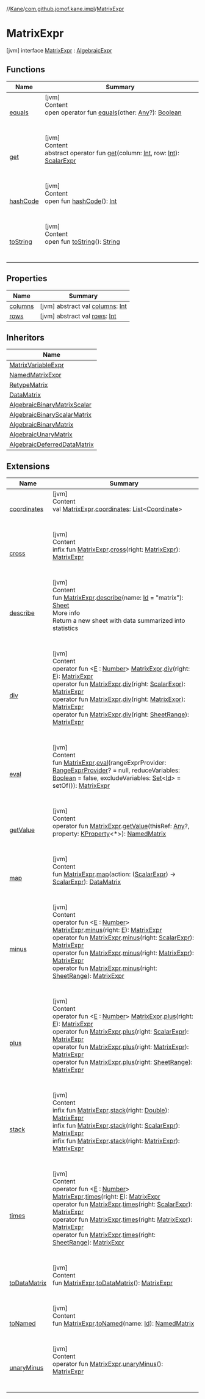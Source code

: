 //[Kane](../../index.md)/[com.github.jomof.kane.impl](../index.md)/[MatrixExpr](index.md)



# MatrixExpr  
 [jvm] interface [MatrixExpr](index.md) : [AlgebraicExpr](../-algebraic-expr/index.md)   


## Functions  
  
|  Name|  Summary| 
|---|---|
| <a name="kotlin/Any/equals/#kotlin.Any?/PointingToDeclaration/"></a>[equals](../../com.github.jomof.kane.impl.types/-double-algebraic-type/index.md#%5Bkotlin%2FAny%2Fequals%2F%23kotlin.Any%3F%2FPointingToDeclaration%2F%5D%2FFunctions%2F-1708580935)| <a name="kotlin/Any/equals/#kotlin.Any?/PointingToDeclaration/"></a>[jvm]  <br>Content  <br>open operator fun [equals](../../com.github.jomof.kane.impl.types/-double-algebraic-type/index.md#%5Bkotlin%2FAny%2Fequals%2F%23kotlin.Any%3F%2FPointingToDeclaration%2F%5D%2FFunctions%2F-1708580935)(other: [Any](https://kotlinlang.org/api/latest/jvm/stdlib/kotlin/-any/index.html)?): [Boolean](https://kotlinlang.org/api/latest/jvm/stdlib/kotlin/-boolean/index.html)  <br><br><br>
| <a name="com.github.jomof.kane.impl/MatrixExpr/get/#kotlin.Int#kotlin.Int/PointingToDeclaration/"></a>[get](get.md)| <a name="com.github.jomof.kane.impl/MatrixExpr/get/#kotlin.Int#kotlin.Int/PointingToDeclaration/"></a>[jvm]  <br>Content  <br>abstract operator fun [get](get.md)(column: [Int](https://kotlinlang.org/api/latest/jvm/stdlib/kotlin/-int/index.html), row: [Int](https://kotlinlang.org/api/latest/jvm/stdlib/kotlin/-int/index.html)): [ScalarExpr](../-scalar-expr/index.md)  <br><br><br>
| <a name="kotlin/Any/hashCode/#/PointingToDeclaration/"></a>[hashCode](../../com.github.jomof.kane.impl.types/-double-algebraic-type/index.md#%5Bkotlin%2FAny%2FhashCode%2F%23%2FPointingToDeclaration%2F%5D%2FFunctions%2F-1708580935)| <a name="kotlin/Any/hashCode/#/PointingToDeclaration/"></a>[jvm]  <br>Content  <br>open fun [hashCode](../../com.github.jomof.kane.impl.types/-double-algebraic-type/index.md#%5Bkotlin%2FAny%2FhashCode%2F%23%2FPointingToDeclaration%2F%5D%2FFunctions%2F-1708580935)(): [Int](https://kotlinlang.org/api/latest/jvm/stdlib/kotlin/-int/index.html)  <br><br><br>
| <a name="kotlin/Any/toString/#/PointingToDeclaration/"></a>[toString](../../com.github.jomof.kane.impl.types/-object-kane-type/-companion/index.md#%5Bkotlin%2FAny%2FtoString%2F%23%2FPointingToDeclaration%2F%5D%2FFunctions%2F-1708580935)| <a name="kotlin/Any/toString/#/PointingToDeclaration/"></a>[jvm]  <br>Content  <br>open fun [toString](../../com.github.jomof.kane.impl.types/-object-kane-type/-companion/index.md#%5Bkotlin%2FAny%2FtoString%2F%23%2FPointingToDeclaration%2F%5D%2FFunctions%2F-1708580935)(): [String](https://kotlinlang.org/api/latest/jvm/stdlib/kotlin/-string/index.html)  <br><br><br>


## Properties  
  
|  Name|  Summary| 
|---|---|
| <a name="com.github.jomof.kane.impl/MatrixExpr/columns/#/PointingToDeclaration/"></a>[columns](columns.md)| <a name="com.github.jomof.kane.impl/MatrixExpr/columns/#/PointingToDeclaration/"></a> [jvm] abstract val [columns](columns.md): [Int](https://kotlinlang.org/api/latest/jvm/stdlib/kotlin/-int/index.html)   <br>
| <a name="com.github.jomof.kane.impl/MatrixExpr/rows/#/PointingToDeclaration/"></a>[rows](rows.md)| <a name="com.github.jomof.kane.impl/MatrixExpr/rows/#/PointingToDeclaration/"></a> [jvm] abstract val [rows](rows.md): [Int](https://kotlinlang.org/api/latest/jvm/stdlib/kotlin/-int/index.html)   <br>


## Inheritors  
  
|  Name| 
|---|
| <a name="com.github.jomof.kane.impl/MatrixVariableExpr///PointingToDeclaration/"></a>[MatrixVariableExpr](../-matrix-variable-expr/index.md)
| <a name="com.github.jomof.kane.impl/NamedMatrixExpr///PointingToDeclaration/"></a>[NamedMatrixExpr](../-named-matrix-expr/index.md)
| <a name="com.github.jomof.kane.impl/RetypeMatrix///PointingToDeclaration/"></a>[RetypeMatrix](../-retype-matrix/index.md)
| <a name="com.github.jomof.kane.impl/DataMatrix///PointingToDeclaration/"></a>[DataMatrix](../-data-matrix/index.md)
| <a name="com.github.jomof.kane.impl.functions/AlgebraicBinaryMatrixScalar///PointingToDeclaration/"></a>[AlgebraicBinaryMatrixScalar](../../com.github.jomof.kane.impl.functions/-algebraic-binary-matrix-scalar/index.md)
| <a name="com.github.jomof.kane.impl.functions/AlgebraicBinaryScalarMatrix///PointingToDeclaration/"></a>[AlgebraicBinaryScalarMatrix](../../com.github.jomof.kane.impl.functions/-algebraic-binary-scalar-matrix/index.md)
| <a name="com.github.jomof.kane.impl.functions/AlgebraicBinaryMatrix///PointingToDeclaration/"></a>[AlgebraicBinaryMatrix](../../com.github.jomof.kane.impl.functions/-algebraic-binary-matrix/index.md)
| <a name="com.github.jomof.kane.impl.functions/AlgebraicUnaryMatrix///PointingToDeclaration/"></a>[AlgebraicUnaryMatrix](../../com.github.jomof.kane.impl.functions/-algebraic-unary-matrix/index.md)
| <a name="com.github.jomof.kane.impl.functions/AlgebraicDeferredDataMatrix///PointingToDeclaration/"></a>[AlgebraicDeferredDataMatrix](../../com.github.jomof.kane.impl.functions/-algebraic-deferred-data-matrix/index.md)


## Extensions  
  
|  Name|  Summary| 
|---|---|
| <a name="com.github.jomof.kane.impl//coordinates/com.github.jomof.kane.impl.MatrixExpr#/PointingToDeclaration/"></a>[coordinates](../coordinates.md)| <a name="com.github.jomof.kane.impl//coordinates/com.github.jomof.kane.impl.MatrixExpr#/PointingToDeclaration/"></a>[jvm]  <br>Content  <br>val [MatrixExpr](index.md).[coordinates](../coordinates.md): [List](https://kotlinlang.org/api/latest/jvm/stdlib/kotlin.collections/-list/index.html)<[Coordinate](../-coordinate/index.md)>  <br><br><br>
| <a name="com.github.jomof.kane.functions//cross/com.github.jomof.kane.impl.MatrixExpr#com.github.jomof.kane.impl.MatrixExpr/PointingToDeclaration/"></a>[cross](../../com.github.jomof.kane.functions/cross.md)| <a name="com.github.jomof.kane.functions//cross/com.github.jomof.kane.impl.MatrixExpr#com.github.jomof.kane.impl.MatrixExpr/PointingToDeclaration/"></a>[jvm]  <br>Content  <br>infix fun [MatrixExpr](index.md).[cross](../../com.github.jomof.kane.functions/cross.md)(right: [MatrixExpr](index.md)): [MatrixExpr](index.md)  <br><br><br>
| <a name="com.github.jomof.kane//describe/com.github.jomof.kane.impl.MatrixExpr#kotlin.Any/PointingToDeclaration/"></a>[describe](../../com.github.jomof.kane/describe.md)| <a name="com.github.jomof.kane//describe/com.github.jomof.kane.impl.MatrixExpr#kotlin.Any/PointingToDeclaration/"></a>[jvm]  <br>Content  <br>fun [MatrixExpr](index.md).[describe](../../com.github.jomof.kane/describe.md)(name: [Id](../index.md#%5Bcom.github.jomof.kane.impl%2FId%2F%2F%2FPointingToDeclaration%2F%5D%2FClasslikes%2F-1708580935) = "matrix"): [Sheet](../../com.github.jomof.kane.impl.sheet/-sheet/index.md)  <br>More info  <br>Return a new sheet with data summarized into statistics  <br><br><br>
| <a name="com.github.jomof.kane//div/com.github.jomof.kane.impl.MatrixExpr#TypeParam(bounds=[kotlin.Number])/PointingToDeclaration/"></a>[div](../../com.github.jomof.kane/div.md)| <a name="com.github.jomof.kane//div/com.github.jomof.kane.impl.MatrixExpr#TypeParam(bounds=[kotlin.Number])/PointingToDeclaration/"></a>[jvm]  <br>Content  <br>operator fun <[E](../../com.github.jomof.kane/div.md) : [Number](https://kotlinlang.org/api/latest/jvm/stdlib/kotlin/-number/index.html)> [MatrixExpr](index.md).[div](../../com.github.jomof.kane/div.md)(right: [E](../../com.github.jomof.kane/div.md)): [MatrixExpr](index.md)  <br>operator fun [MatrixExpr](index.md).[div](../../com.github.jomof.kane/div.md)(right: [ScalarExpr](../-scalar-expr/index.md)): [MatrixExpr](index.md)  <br>operator fun [MatrixExpr](index.md).[div](../../com.github.jomof.kane/div.md)(right: [MatrixExpr](index.md)): [MatrixExpr](index.md)  <br>operator fun [MatrixExpr](index.md).[div](../../com.github.jomof.kane/div.md)(right: [SheetRange](../../com.github.jomof.kane.impl.sheet/-sheet-range/index.md)): [MatrixExpr](index.md)  <br><br><br>
| <a name="com.github.jomof.kane//eval/com.github.jomof.kane.impl.MatrixExpr#com.github.jomof.kane.impl.sheet.RangeExprProvider?#kotlin.Boolean#kotlin.collections.Set[kotlin.Any]/PointingToDeclaration/"></a>[eval](../../com.github.jomof.kane/eval.md)| <a name="com.github.jomof.kane//eval/com.github.jomof.kane.impl.MatrixExpr#com.github.jomof.kane.impl.sheet.RangeExprProvider?#kotlin.Boolean#kotlin.collections.Set[kotlin.Any]/PointingToDeclaration/"></a>[jvm]  <br>Content  <br>fun [MatrixExpr](index.md).[eval](../../com.github.jomof.kane/eval.md)(rangeExprProvider: [RangeExprProvider](../../com.github.jomof.kane.impl.sheet/-range-expr-provider/index.md)? = null, reduceVariables: [Boolean](https://kotlinlang.org/api/latest/jvm/stdlib/kotlin/-boolean/index.html) = false, excludeVariables: [Set](https://kotlinlang.org/api/latest/jvm/stdlib/kotlin.collections/-set/index.html)<[Id](../index.md#%5Bcom.github.jomof.kane.impl%2FId%2F%2F%2FPointingToDeclaration%2F%5D%2FClasslikes%2F-1708580935)> = setOf()): [MatrixExpr](index.md)  <br><br><br>
| <a name="com.github.jomof.kane//getValue/com.github.jomof.kane.impl.MatrixExpr#kotlin.Any?#kotlin.reflect.KProperty[*]/PointingToDeclaration/"></a>[getValue](../../com.github.jomof.kane/get-value.md)| <a name="com.github.jomof.kane//getValue/com.github.jomof.kane.impl.MatrixExpr#kotlin.Any?#kotlin.reflect.KProperty[*]/PointingToDeclaration/"></a>[jvm]  <br>Content  <br>operator fun [MatrixExpr](index.md).[getValue](../../com.github.jomof.kane/get-value.md)(thisRef: [Any](https://kotlinlang.org/api/latest/jvm/stdlib/kotlin/-any/index.html)?, property: [KProperty](https://kotlinlang.org/api/latest/jvm/stdlib/kotlin.reflect/-k-property/index.html)<*>): [NamedMatrix](../-named-matrix/index.md)  <br><br><br>
| <a name="com.github.jomof.kane.impl//map/com.github.jomof.kane.impl.MatrixExpr#kotlin.Function1[com.github.jomof.kane.impl.ScalarExpr,com.github.jomof.kane.impl.ScalarExpr]/PointingToDeclaration/"></a>[map](../map.md)| <a name="com.github.jomof.kane.impl//map/com.github.jomof.kane.impl.MatrixExpr#kotlin.Function1[com.github.jomof.kane.impl.ScalarExpr,com.github.jomof.kane.impl.ScalarExpr]/PointingToDeclaration/"></a>[jvm]  <br>Content  <br>fun [MatrixExpr](index.md).[map](../map.md)(action: ([ScalarExpr](../-scalar-expr/index.md)) -> [ScalarExpr](../-scalar-expr/index.md)): [DataMatrix](../-data-matrix/index.md)  <br><br><br>
| <a name="com.github.jomof.kane//minus/com.github.jomof.kane.impl.MatrixExpr#TypeParam(bounds=[kotlin.Number])/PointingToDeclaration/"></a>[minus](../../com.github.jomof.kane/minus.md)| <a name="com.github.jomof.kane//minus/com.github.jomof.kane.impl.MatrixExpr#TypeParam(bounds=[kotlin.Number])/PointingToDeclaration/"></a>[jvm]  <br>Content  <br>operator fun <[E](../../com.github.jomof.kane/minus.md) : [Number](https://kotlinlang.org/api/latest/jvm/stdlib/kotlin/-number/index.html)> [MatrixExpr](index.md).[minus](../../com.github.jomof.kane/minus.md)(right: [E](../../com.github.jomof.kane/minus.md)): [MatrixExpr](index.md)  <br>operator fun [MatrixExpr](index.md).[minus](../../com.github.jomof.kane/minus.md)(right: [ScalarExpr](../-scalar-expr/index.md)): [MatrixExpr](index.md)  <br>operator fun [MatrixExpr](index.md).[minus](../../com.github.jomof.kane/minus.md)(right: [MatrixExpr](index.md)): [MatrixExpr](index.md)  <br>operator fun [MatrixExpr](index.md).[minus](../../com.github.jomof.kane/minus.md)(right: [SheetRange](../../com.github.jomof.kane.impl.sheet/-sheet-range/index.md)): [MatrixExpr](index.md)  <br><br><br>
| <a name="com.github.jomof.kane//plus/com.github.jomof.kane.impl.MatrixExpr#TypeParam(bounds=[kotlin.Number])/PointingToDeclaration/"></a>[plus](../../com.github.jomof.kane/plus.md)| <a name="com.github.jomof.kane//plus/com.github.jomof.kane.impl.MatrixExpr#TypeParam(bounds=[kotlin.Number])/PointingToDeclaration/"></a>[jvm]  <br>Content  <br>operator fun <[E](../../com.github.jomof.kane/plus.md) : [Number](https://kotlinlang.org/api/latest/jvm/stdlib/kotlin/-number/index.html)> [MatrixExpr](index.md).[plus](../../com.github.jomof.kane/plus.md)(right: [E](../../com.github.jomof.kane/plus.md)): [MatrixExpr](index.md)  <br>operator fun [MatrixExpr](index.md).[plus](../../com.github.jomof.kane/plus.md)(right: [ScalarExpr](../-scalar-expr/index.md)): [MatrixExpr](index.md)  <br>operator fun [MatrixExpr](index.md).[plus](../../com.github.jomof.kane/plus.md)(right: [MatrixExpr](index.md)): [MatrixExpr](index.md)  <br>operator fun [MatrixExpr](index.md).[plus](../../com.github.jomof.kane/plus.md)(right: [SheetRange](../../com.github.jomof.kane.impl.sheet/-sheet-range/index.md)): [MatrixExpr](index.md)  <br><br><br>
| <a name="com.github.jomof.kane.functions//stack/com.github.jomof.kane.impl.MatrixExpr#kotlin.Double/PointingToDeclaration/"></a>[stack](../../com.github.jomof.kane.functions/stack.md)| <a name="com.github.jomof.kane.functions//stack/com.github.jomof.kane.impl.MatrixExpr#kotlin.Double/PointingToDeclaration/"></a>[jvm]  <br>Content  <br>infix fun [MatrixExpr](index.md).[stack](../../com.github.jomof.kane.functions/stack.md)(right: [Double](https://kotlinlang.org/api/latest/jvm/stdlib/kotlin/-double/index.html)): [MatrixExpr](index.md)  <br>infix fun [MatrixExpr](index.md).[stack](../../com.github.jomof.kane.functions/stack.md)(right: [ScalarExpr](../-scalar-expr/index.md)): [MatrixExpr](index.md)  <br>infix fun [MatrixExpr](index.md).[stack](../../com.github.jomof.kane.functions/stack.md)(right: [MatrixExpr](index.md)): [MatrixExpr](index.md)  <br><br><br>
| <a name="com.github.jomof.kane//times/com.github.jomof.kane.impl.MatrixExpr#TypeParam(bounds=[kotlin.Number])/PointingToDeclaration/"></a>[times](../../com.github.jomof.kane/times.md)| <a name="com.github.jomof.kane//times/com.github.jomof.kane.impl.MatrixExpr#TypeParam(bounds=[kotlin.Number])/PointingToDeclaration/"></a>[jvm]  <br>Content  <br>operator fun <[E](../../com.github.jomof.kane/times.md) : [Number](https://kotlinlang.org/api/latest/jvm/stdlib/kotlin/-number/index.html)> [MatrixExpr](index.md).[times](../../com.github.jomof.kane/times.md)(right: [E](../../com.github.jomof.kane/times.md)): [MatrixExpr](index.md)  <br>operator fun [MatrixExpr](index.md).[times](../../com.github.jomof.kane/times.md)(right: [ScalarExpr](../-scalar-expr/index.md)): [MatrixExpr](index.md)  <br>operator fun [MatrixExpr](index.md).[times](../../com.github.jomof.kane/times.md)(right: [MatrixExpr](index.md)): [MatrixExpr](index.md)  <br>operator fun [MatrixExpr](index.md).[times](../../com.github.jomof.kane/times.md)(right: [SheetRange](../../com.github.jomof.kane.impl.sheet/-sheet-range/index.md)): [MatrixExpr](index.md)  <br><br><br>
| <a name="com.github.jomof.kane.impl//toDataMatrix/com.github.jomof.kane.impl.MatrixExpr#/PointingToDeclaration/"></a>[toDataMatrix](../to-data-matrix.md)| <a name="com.github.jomof.kane.impl//toDataMatrix/com.github.jomof.kane.impl.MatrixExpr#/PointingToDeclaration/"></a>[jvm]  <br>Content  <br>fun [MatrixExpr](index.md).[toDataMatrix](../to-data-matrix.md)(): [MatrixExpr](index.md)  <br><br><br>
| <a name="com.github.jomof.kane.impl//toNamed/com.github.jomof.kane.impl.MatrixExpr#kotlin.Any/PointingToDeclaration/"></a>[toNamed](../to-named.md)| <a name="com.github.jomof.kane.impl//toNamed/com.github.jomof.kane.impl.MatrixExpr#kotlin.Any/PointingToDeclaration/"></a>[jvm]  <br>Content  <br>fun [MatrixExpr](index.md).[toNamed](../to-named.md)(name: [Id](../index.md#%5Bcom.github.jomof.kane.impl%2FId%2F%2F%2FPointingToDeclaration%2F%5D%2FClasslikes%2F-1708580935)): [NamedMatrix](../-named-matrix/index.md)  <br><br><br>
| <a name="com.github.jomof.kane.functions//unaryMinus/com.github.jomof.kane.impl.MatrixExpr#/PointingToDeclaration/"></a>[unaryMinus](../../com.github.jomof.kane.functions/unary-minus.md)| <a name="com.github.jomof.kane.functions//unaryMinus/com.github.jomof.kane.impl.MatrixExpr#/PointingToDeclaration/"></a>[jvm]  <br>Content  <br>operator fun [MatrixExpr](index.md).[unaryMinus](../../com.github.jomof.kane.functions/unary-minus.md)(): [MatrixExpr](index.md)  <br><br><br>

